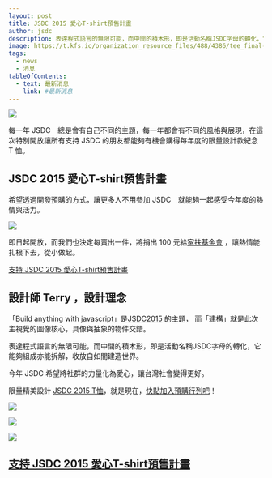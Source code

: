 ```yaml
---
layout: post
title: JSDC 2015 愛心T-shirt預售計畫
author: jsdc
description: 表達程式語言的無限可能，而中間的積木形，即是活動名稱JSDC字母的轉化，它能夠組成亦能拆解，收放自如間建造世界。
image: https://t.kfs.io/organization_resource_files/488/4386/tee_final-07.jpg
tags:
  - news
  - 消息
tableOfContents:
  - text: 最新消息
    link: #最新消息
---
```


![](https://t.kfs.io/organization_resource_files/488/4386/tee_final-07.jpg)

每一年 JSDC　總是會有自己不同的主題，每一年都會有不同的風格與展現，在這次特別開放讓所有支持 JSDC 的朋友都能夠有機會購得每年度的限量設計款紀念 T 恤。

## JSDC 2015 愛心T-shirt預售計畫

希望透過開發預購的方式，讓更多人不用參加 JSDC　就能夠一起感受今年度的熱情與活力。

![](https://t.kfs.io/organization_resource_files/488/4662/2.jpg)

即日起開放，而我們也決定每賣出一件，將捐出 100 元給[家扶基金會](http://www.ccf.org.tw/) ，讓熱情能扎根下去，從小做起。

[支持 JSDC 2015 愛心T-shirt預售計畫](http://jsdc-tw.kktix.cc/events/jsdc2015t)

## 設計師 Terry ，設計理念

「Build anything with javascript」是[JSDC2015](http://2015.jsdc.tw/) 的主題， 而「建構」就是此次主視覺的圖像核心，具像與抽象的物件交錯。

表達程式語言的無限可能，而中間的積木形，即是活動名稱JSDC字母的轉化，它能夠組成亦能拆解，收放自如間建造世界。

今年 JSDC 希望將社群的力量化為愛心，讓台灣社會變得更好。

限量精美設計 [JSDC 2015 T恤](http://jsdc-tw.kktix.cc/events/jsdc2015t)，就是現在，[快點加入預購行列吧](http://jsdc-tw.kktix.cc/events/jsdc2015t)！

![](https://t.kfs.io/organization_resource_files/488/4392/tee_final-04.jpg)

![](https://t.kfs.io/organization_resource_files/488/4664/7.jpg)

![](https://t.kfs.io/organization_resource_files/488/4393/tee_final-08.jpg)

## [支持 JSDC 2015 愛心T-shirt預售計畫](http://jsdc-tw.kktix.cc/events/jsdc2015t)

